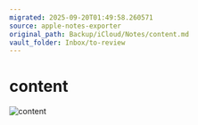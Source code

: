```yaml
---
migrated: 2025-09-20T01:49:58.260571
source: apple-notes-exporter
original_path: Backup/iCloud/Notes/content.md
vault_folder: Inbox/to-review
---
```

# content

![content](images/content.png)
